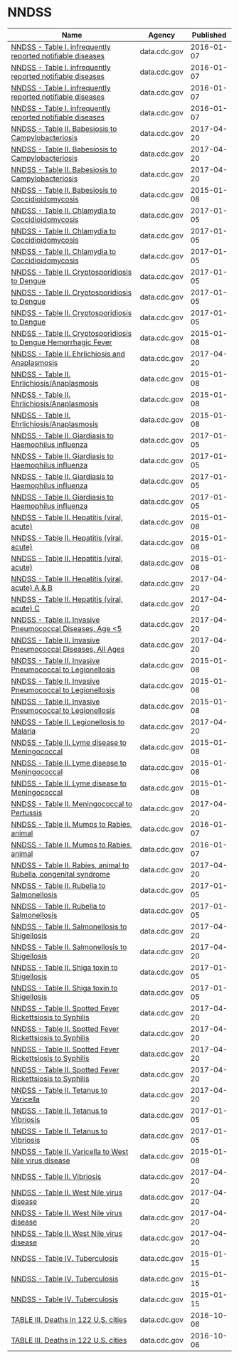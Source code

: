 # NNDSS

Name | Agency | Published
---- | ---- | ---------
[NNDSS - Table I. infrequently reported notifiable diseases](../socrata/pb4z-432k.md) | data.cdc.gov | 2016-01-07
[NNDSS - Table I. infrequently reported notifiable diseases](../socrata/pb4z-432k.md) | data.cdc.gov | 2016-01-07
[NNDSS - Table I. infrequently reported notifiable diseases](../socrata/pb4z-432k.md) | data.cdc.gov | 2016-01-07
[NNDSS - Table I. infrequently reported notifiable diseases](../socrata/pb4z-432k.md) | data.cdc.gov | 2016-01-07
[NNDSS - Table II. Babesiosis to Campylobacteriosis](../socrata/xuah-ug7z.md) | data.cdc.gov | 2017-04-20
[NNDSS - Table II. Babesiosis to Campylobacteriosis](../socrata/xuah-ug7z.md) | data.cdc.gov | 2017-04-20
[NNDSS - Table II. Babesiosis to Campylobacteriosis](../socrata/xuah-ug7z.md) | data.cdc.gov | 2017-04-20
[NNDSS - Table II. Babesiosis to Coccidioidomycosis](../socrata/qz8t-eu2e.md) | data.cdc.gov | 2015-01-08
[NNDSS - Table II. Chlamydia to Coccidioidomycosis](../socrata/n835-hpyp.md) | data.cdc.gov | 2017-01-05
[NNDSS - Table II. Chlamydia to Coccidioidomycosis](../socrata/n835-hpyp.md) | data.cdc.gov | 2017-01-05
[NNDSS - Table II. Chlamydia to Coccidioidomycosis](../socrata/n835-hpyp.md) | data.cdc.gov | 2017-01-05
[NNDSS - Table II. Cryptosporidiosis to Dengue](../socrata/kikd-77zw.md) | data.cdc.gov | 2017-01-05
[NNDSS - Table II. Cryptosporidiosis to Dengue](../socrata/kikd-77zw.md) | data.cdc.gov | 2017-01-05
[NNDSS - Table II. Cryptosporidiosis to Dengue](../socrata/kikd-77zw.md) | data.cdc.gov | 2017-01-05
[NNDSS - Table II. Cryptosporidiosis to Dengue Hemorrhagic Fever](../socrata/b36e-ru3r.md) | data.cdc.gov | 2015-01-08
[NNDSS - Table II. Ehrlichiosis and Anaplasmosis](../socrata/gz3p-wzwf.md) | data.cdc.gov | 2017-04-20
[NNDSS - Table II. Ehrlichiosis/Anaplasmosis](../socrata/edtz-vibe.md) | data.cdc.gov | 2015-01-08
[NNDSS - Table II. Ehrlichiosis/Anaplasmosis](../socrata/edtz-vibe.md) | data.cdc.gov | 2015-01-08
[NNDSS - Table II. Ehrlichiosis/Anaplasmosis](../socrata/edtz-vibe.md) | data.cdc.gov | 2015-01-08
[NNDSS - Table II. Giardiasis to Haemophilus influenza](../socrata/afja-b25e.md) | data.cdc.gov | 2017-01-05
[NNDSS - Table II. Giardiasis to Haemophilus influenza](../socrata/afja-b25e.md) | data.cdc.gov | 2017-01-05
[NNDSS - Table II. Giardiasis to Haemophilus influenza](../socrata/afja-b25e.md) | data.cdc.gov | 2017-01-05
[NNDSS - Table II. Giardiasis to Haemophilus influenza](../socrata/afja-b25e.md) | data.cdc.gov | 2017-01-05
[NNDSS - Table II. Hepatitis (viral, acute)](../socrata/rg4j-6mcc.md) | data.cdc.gov | 2015-01-08
[NNDSS - Table II. Hepatitis (viral, acute)](../socrata/rg4j-6mcc.md) | data.cdc.gov | 2015-01-08
[NNDSS - Table II. Hepatitis (viral, acute)](../socrata/rg4j-6mcc.md) | data.cdc.gov | 2015-01-08
[NNDSS - Table II. Hepatitis (viral, acute) A & B](../socrata/vxsn-2csw.md) | data.cdc.gov | 2017-04-20
[NNDSS - Table II. Hepatitis (viral, acute) C](../socrata/swv3-ghj7.md) | data.cdc.gov | 2017-04-20
[NNDSS - Table II. Invasive Pneumococcal Diseases, Age <5](../socrata/9yc3-yir3.md) | data.cdc.gov | 2017-04-20
[NNDSS - Table II. Invasive Pneumococcal Diseases, All Ages](../socrata/mbsb-z5f8.md) | data.cdc.gov | 2017-04-20
[NNDSS - Table II. Invasive Pneumococcal to Legionellosis](../socrata/23gt-ssfe.md) | data.cdc.gov | 2015-01-08
[NNDSS - Table II. Invasive Pneumococcal to Legionellosis](../socrata/23gt-ssfe.md) | data.cdc.gov | 2015-01-08
[NNDSS - Table II. Invasive Pneumococcal to Legionellosis](../socrata/23gt-ssfe.md) | data.cdc.gov | 2015-01-08
[NNDSS - Table II. Legionellosis to Malaria](../socrata/33kn-dpz2.md) | data.cdc.gov | 2017-04-20
[NNDSS - Table II. Lyme disease to Meningococcal](../socrata/y6uv-t34t.md) | data.cdc.gov | 2015-01-08
[NNDSS - Table II. Lyme disease to Meningococcal](../socrata/y6uv-t34t.md) | data.cdc.gov | 2015-01-08
[NNDSS - Table II. Lyme disease to Meningococcal](../socrata/y6uv-t34t.md) | data.cdc.gov | 2015-01-08
[NNDSS - Table II. Meningococcal to Pertussis](../socrata/hatw-7gqy.md) | data.cdc.gov | 2017-04-20
[NNDSS - Table II. Mumps to Rabies, animal](../socrata/d69q-iyrb.md) | data.cdc.gov | 2016-01-07
[NNDSS - Table II. Mumps to Rabies, animal](../socrata/d69q-iyrb.md) | data.cdc.gov | 2016-01-07
[NNDSS - Table II. Rabies, animal to Rubella, congenital syndrome](../socrata/scxv-4u4u.md) | data.cdc.gov | 2017-04-20
[NNDSS - Table II. Rubella to Salmonellosis](../socrata/4qb4-rsd8.md) | data.cdc.gov | 2017-01-05
[NNDSS - Table II. Rubella to Salmonellosis](../socrata/4qb4-rsd8.md) | data.cdc.gov | 2017-01-05
[NNDSS - Table II. Salmonellosis to Shigellosis](../socrata/hwyq-75wu.md) | data.cdc.gov | 2017-04-20
[NNDSS - Table II. Salmonellosis to Shigellosis](../socrata/hwyq-75wu.md) | data.cdc.gov | 2017-04-20
[NNDSS - Table II. Shiga toxin to Shigellosis](../socrata/xv7k-8e7s.md) | data.cdc.gov | 2017-01-05
[NNDSS - Table II. Shiga toxin to Shigellosis](../socrata/xv7k-8e7s.md) | data.cdc.gov | 2017-01-05
[NNDSS - Table II. Spotted Fever Rickettsiosis to Syphilis](../socrata/75b3-73qi.md) | data.cdc.gov | 2017-04-20
[NNDSS - Table II. Spotted Fever Rickettsiosis to Syphilis](../socrata/75b3-73qi.md) | data.cdc.gov | 2017-04-20
[NNDSS - Table II. Spotted Fever Rickettsiosis to Syphilis](../socrata/75b3-73qi.md) | data.cdc.gov | 2017-04-20
[NNDSS - Table II. Spotted Fever Rickettsiosis to Syphilis](../socrata/75b3-73qi.md) | data.cdc.gov | 2017-04-20
[NNDSS - Table II. Tetanus to Varicella](../socrata/jz7r-jrma.md) | data.cdc.gov | 2017-04-20
[NNDSS - Table II. Tetanus to Vibriosis](../socrata/tj26-bdgd.md) | data.cdc.gov | 2017-01-05
[NNDSS - Table II. Tetanus to Vibriosis](../socrata/tj26-bdgd.md) | data.cdc.gov | 2017-01-05
[NNDSS - Table II. Varicella to West Nile virus disease](../socrata/ig4m-ub43.md) | data.cdc.gov | 2015-01-08
[NNDSS - Table II. Vibriosis](../socrata/98pz-jhyt.md) | data.cdc.gov | 2017-04-20
[NNDSS - Table II. West Nile virus disease](../socrata/m5zs-rf6r.md) | data.cdc.gov | 2017-04-20
[NNDSS - Table II. West Nile virus disease](../socrata/m5zs-rf6r.md) | data.cdc.gov | 2017-04-20
[NNDSS - Table II. West Nile virus disease](../socrata/m5zs-rf6r.md) | data.cdc.gov | 2017-04-20
[NNDSS - Table IV. Tuberculosis](../socrata/pxa6-asqb.md) | data.cdc.gov | 2015-01-15
[NNDSS - Table IV. Tuberculosis](../socrata/pxa6-asqb.md) | data.cdc.gov | 2015-01-15
[NNDSS - Table IV. Tuberculosis](../socrata/pxa6-asqb.md) | data.cdc.gov | 2015-01-15
[TABLE III. Deaths in 122 U.S. cities](../socrata/rpjd-ejph.md) | data.cdc.gov | 2016-10-06
[TABLE III. Deaths in 122 U.S. cities](../socrata/rpjd-ejph.md) | data.cdc.gov | 2016-10-06

